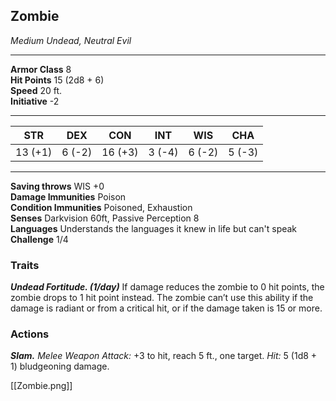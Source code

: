 <div class="statblock">
<h2>Zombie</h2>
<em>Medium Undead, Neutral Evil</em>
<hr>
<strong>Armor Class</strong> 8
<br>
<strong>Hit Points</strong> 15 (2d8 + 6)
<br>
<strong>Speed</strong> 20 ft.
<br>
<strong>Initiative</strong> -2
<hr>
<table class="ability-table">
  <thead>
    <tr>
      <th>STR</th>
      <th>DEX</th>
      <th>CON</th>
      <th>INT</th>
      <th>WIS</th>
      <th>CHA</th>
    </tr>
  </thead>
  <tbody>
    <tr>
      <td>13 (+1)</td>
      <td>6 (-2)</td>
      <td>16 (+3)</td>
      <td>3 (-4)</td>
      <td>6 (-2)</td>
      <td>5 (-3)</td>
    </tr>
  </tbody>
</table>
<hr>
<strong>Saving throws</strong> WIS +0 <br>
<strong>Damage Immunities</strong> Poison <br>
<strong>Condition Immunities</strong> Poisoned, Exhaustion <br>
<strong>Senses</strong> Darkvision 60ft, Passive Perception 8<br>
<strong>Languages</strong> Understands the languages it knew in life but can't speak<br>
<strong>Challenge</strong> 1/4<br>
<h3>Traits</h3>
<p><strong><em>Undead Fortitude. (1/day)</em></strong> If damage reduces the zombie to 0 hit points, the zombie drops to 1 hit point instead. The zombie can’t use this ability if the damage is radiant or from a critical hit, or if the damage taken is 15 or more.</p>
<h3>Actions</h3>
<p><strong><em>Slam.</em></strong> <em>Melee Weapon Attack:</em> +3 to hit, reach 5 ft., one target. <em>Hit:</em> 5 (1d8 + 1) bludgeoning damage.</p>
</div>

[[Zombie.png]]
